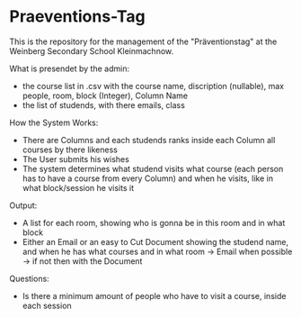 # Praeventions-Tag
This is the repository for the management of the "Präventionstag" at the Weinberg Secondary School Kleinmachnow. 


What is presendet by the admin:
- the course list in .csv with the course name, discription (nullable), max people, room, block (Integer), Column Name
- the list of studends, with there emails, class

How the System Works:
- There are Columns and each studends ranks inside each Column all courses by there likeness
- The User submits his wishes
- The system determines what studend visits what course (each person has to have a course from every Column) and when he visits, like in what block/session he visits it

Output:
- A list for each room, showing who is gonna be in this room and in what block
- Either an Email or an easy to Cut Document showing the studend name, and when he has what courses and in what room
-> Email when possible
-> if not then with the Document


Questions:
- Is there a minimum amount of people who have to visit a course, inside each session
